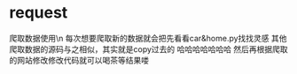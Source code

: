 # request
爬取数据使用\n
每次想要爬取新的数据就会把先看看car&home.py找找灵感
其他爬取数据的源码与之相似，其实就是copy过去的 哈哈哈哈哈哈哈
然后再根据爬取的网站修改修改代码就可以喝茶等结果喽
